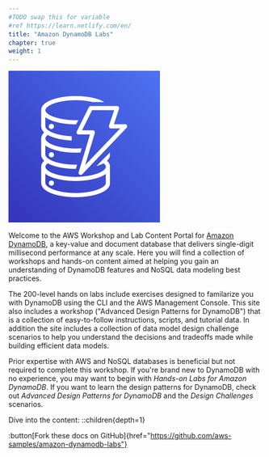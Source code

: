 ```yaml
---
#TODO swap this for variable
#ref https://learn.netlify.com/en/
title: "Amazon DynamoDB Labs"
chapter: true
weight: 1
---
```


![Open the DynamoDB Logo](/static/images/Amazon-DynamoDB.png)

Welcome to the AWS Workshop and Lab Content Portal for [Amazon DynamoDB](https://docs.aws.amazon.com/amazondynamodb/latest/developerguide/Introduction.html), a key-value and document database that delivers single-digit millisecond performance at any scale. Here you will find a collection of workshops and hands-on content aimed at helping you gain an understanding of DynamoDB features and NoSQL data modeling best practices.

The 200-level hands on labs include exercises designed to familarize you with DynamoDB using the CLI and the AWS Management Console. This site also includes a workshop ("Advanced Design Patterns for DynamoDB") that is a collection of easy-to-follow instructions, scripts, and tutorial data. In addition the site includes a collection of data model design challenge scenarios to help you understand the decisions and tradeoffs made while building efficient data models.

Prior expertise with AWS and NoSQL databases is beneficial but not required to complete this workshop.
If you're brand new to DynamoDB with no experience, you may want to begin with *Hands-on Labs for Amazon DynamoDB*. If you want to learn the design patterns for DynamoDB, check out *Advanced Design Patterns for DynamoDB* and the *Design Challenges* scenarios.

Dive into the content:
::children{depth=1}

:button[Fork these docs on GitHub]{href="https://github.com/aws-samples/amazon-dynamodb-labs"}